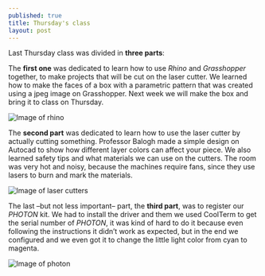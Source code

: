 ```yaml
---
published: true
title: Thursday's class
layout: post
---
```

Last Thursday class was divided in **three parts**:

The **first one** was dedicated to learn how to use *Rhino* and *Grasshopper* together, to make projects that will be cut on the laser cutter. We learned how to make the faces of a box with a parametric pattern that was created using a jpeg image on Grasshopper. Next week we will make the box and bring it to class on Thursday.

![Image of rhino](http://code-collective.cc/wp-content/uploads/2012/11/RhinoGrasshopper-337x256.jpg)

The **second part** was dedicated to learn how to use the laser cutter by actually cutting something. Professor Balogh made a simple design on Autocad to show how different layer colors can affect your piece. We also learned safety tips and what materials we can use on the cutters. The room was very hot and noisy, because the machines require fans, since they use lasers to burn and mark the materials.

![Image of laser cutters](https://arch.iit.edu/img/1d3f4a173e78478c/dsc-3591.jpg)

The last –but not less important– part, the **third part**, was to register our *PHOTON* kit. We had to install the driver and them we used CoolTerm to get the serial number of *PHOTON*, it was kind of hard to do it because even following the instructions it didn’t work as expected, but in the end we configured and we even got it to change the little light color from cyan to magenta.

![Image of photon](https://d1dr2mxwsd2nqe.cloudfront.net/media/catalog/product/cache/1/image/9df78eab33525d08d6e5fb8d27136e95/p/h/photonkit.jpg)
